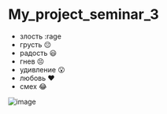 # My_project_seminar_3
* злость :rage
* грусть 😔
* радость 😃
* гнев 😣
* удивление 😮
* любовь ❤️
* смех :joy:


![image](https://encrypted-tbn0.gstatic.com/images?q=tbn:ANd9GcT67Y53AQ0sqMWDBzYK8ELZiKXIyQgxEm56dw&usqp=CAU)